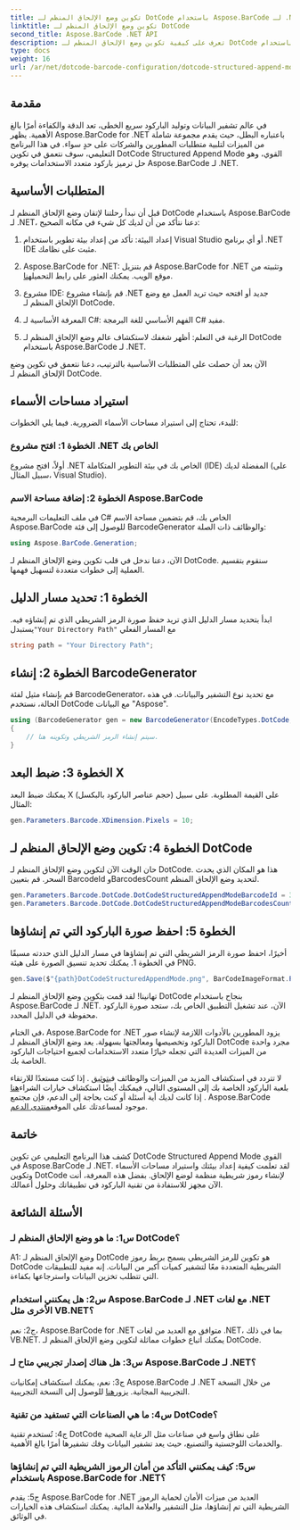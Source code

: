```yaml
---
title: تكوين وضع الإلحاق المنظم لـ DotCode باستخدام Aspose.BarCode لـ .NET
linktitle: تكوين وضع الإلحاق المنظم لـ DotCode
second_title: Aspose.BarCode .NET API
description: تعرف على كيفية تكوين وضع الإلحاق المنظم لـ DotCode باستخدام Aspose.BarCode لـ .NET وإنشاء رموز شريطية فعالة.
type: docs
weight: 16
url: /ar/net/dotcode-barcode-configuration/dotcode-structured-append-mode-configuration/
---
```

## مقدمة

في عالم تشفير البيانات وتوليد الباركود سريع الخطى، تعد الدقة والكفاءة أمرًا بالغ الأهمية. يظهر Aspose.BarCode for .NET باعتباره البطل، حيث يقدم مجموعة شاملة من الميزات لتلبية متطلبات المطورين والشركات على حدٍ سواء. في هذا البرنامج التعليمي، سوف نتعمق في تكوين DotCode Structured Append Mode القوي، وهو حل ترميز باركود متعدد الاستخدامات يوفره Aspose.BarCode لـ .NET.

## المتطلبات الأساسية

قبل أن نبدأ رحلتنا لإتقان وضع الإلحاق المنظم لـ DotCode باستخدام Aspose.BarCode لـ .NET، دعنا نتأكد من أن لديك كل شيء في مكانه الصحيح:

1. إعداد البيئة: تأكد من إعداد بيئة تطوير باستخدام Visual Studio أو أي برنامج .NET IDE مثبت على نظامك.

2.  Aspose.BarCode for .NET: قم بتنزيل Aspose.BarCode for .NET وتثبيته من موقع الويب. يمكنك العثور على رابط التحميل[هنا](https://releases.aspose.com/barcode/net/).

3. مشروع IDE: قم بإنشاء مشروع .NET جديد أو افتحه حيث تريد العمل مع وضع الإلحاق المنظم لـ DotCode.

4. المعرفة الأساسية لـ C#: الفهم الأساسي للغة البرمجة C# مفيد.

5. الرغبة في التعلم: أظهر شغفك لاستكشاف عالم وضع الإلحاق المنظم لـ DotCode باستخدام Aspose.BarCode لـ .NET.

الآن بعد أن حصلت على المتطلبات الأساسية بالترتيب، دعنا نتعمق في تكوين وضع الإلحاق المنظم لـ DotCode.

## استيراد مساحات الأسماء

للبدء، تحتاج إلى استيراد مساحات الأسماء الضرورية. فيما يلي الخطوات:

### الخطوة 1: افتح مشروع .NET الخاص بك

أولاً، افتح مشروع .NET الخاص بك في بيئة التطوير المتكاملة (IDE) المفضلة لديك (على سبيل المثال، Visual Studio).

### الخطوة 2: إضافة مساحة الاسم Aspose.BarCode

في ملف التعليمات البرمجية C# الخاص بك، قم بتضمين مساحة الاسم Aspose.BarCode للوصول إلى فئة BarcodeGenerator والوظائف ذات الصلة:

```csharp
using Aspose.BarCode.Generation;
```

الآن، دعنا ندخل في قلب تكوين وضع الإلحاق المنظم لـ DotCode. سنقوم بتقسيم العملية إلى خطوات متعددة لتسهيل فهمها.

## الخطوة 1: تحديد مسار الدليل

 ابدأ بتحديد مسار الدليل الذي تريد حفظ صورة الرمز الشريطي الذي تم إنشاؤه فيه. يستبدل`"Your Directory Path"` مع المسار الفعلي

```csharp
string path = "Your Directory Path";
```

## الخطوة 2: إنشاء BarcodeGenerator

قم بإنشاء مثيل لفئة BarcodeGenerator، مع تحديد نوع التشفير والبيانات. في هذه الحالة، نستخدم DotCode مع البيانات "Aspose".

```csharp
using (BarcodeGenerator gen = new BarcodeGenerator(EncodeTypes.DotCode, "Aspose"))
{
    // سيتم إنشاء الرمز الشريطي وتكوينه هنا.
}
```

## الخطوة 3: ضبط البعد X

يمكنك ضبط البعد X (حجم عناصر الباركود بالبكسل) على القيمة المطلوبة. على سبيل المثال:

```csharp
gen.Parameters.Barcode.XDimension.Pixels = 10;
```

## الخطوة 4: تكوين وضع الإلحاق المنظم لـ DotCode

حان الوقت الآن لتكوين وضع الإلحاق المنظم لـ DotCode. هذا هو المكان الذي يحدث السحر. قم بتعيين BarcodeId وBarcodesCount لتحديد وضع الإلحاق المنظم.

```csharp
gen.Parameters.Barcode.DotCode.DotCodeStructuredAppendModeBarcodeId = 3;
gen.Parameters.Barcode.DotCode.DotCodeStructuredAppendModeBarcodesCount = 5;
```

## الخطوة 5: احفظ صورة الباركود التي تم إنشاؤها

أخيرًا، احفظ صورة الرمز الشريطي التي تم إنشاؤها في مسار الدليل الذي حددته مسبقًا في الخطوة 1. يمكنك تحديد تنسيق الصورة على هيئة PNG.

```csharp
gen.Save($"{path}DotCodeStructuredAppendMode.png", BarCodeImageFormat.Png);
```

تهانينا! لقد قمت بتكوين وضع الإلحاق المنظم لـ DotCode بنجاح باستخدام Aspose.BarCode لـ .NET. الآن، عند تشغيل التطبيق الخاص بك، ستجد صورة الباركود محفوظة في الدليل المحدد.

في الختام، Aspose.BarCode for .NET يزود المطورين بالأدوات اللازمة لإنشاء صور الباركود وتخصيصها ومعالجتها بسهولة. يعد وضع الإلحاق المنظم لـ DotCode مجرد واحدة من الميزات العديدة التي تجعله خيارًا متعدد الاستخدامات لجميع احتياجات الباركود الخاصة بك.

 لا تتردد في استكشاف المزيد من الميزات والوظائف في[توثيق](https://reference.aspose.com/barcode/net/) . إذا كنت مستعدًا للارتقاء بلعبة الباركود الخاصة بك إلى المستوى التالي، فيمكنك أيضًا استكشاف خيارات الشراء[هنا](https://purchase.aspose.com/buy) . إذا كانت لديك أية أسئلة أو كنت بحاجة إلى الدعم، فإن مجتمع Aspose.BarCode موجود لمساعدتك على الموقع[منتدى الدعم](https://forum.aspose.com/c/barcode/13).

## خاتمة

كشف هذا البرنامج التعليمي عن تكوين DotCode Structured Append Mode القوي في Aspose.BarCode لـ .NET. لقد تعلمت كيفية إعداد بيئتك واستيراد مساحات الأسماء وتكوين DotCode لإنشاء رموز شريطية منظمة لوضع الإلحاق. بفضل هذه المعرفة، أنت الآن مجهز للاستفادة من تقنية الباركود في تطبيقاتك وحلول أعمالك.

## الأسئلة الشائعة

### س1: ما هو وضع الإلحاق المنظم لـ DotCode؟

A1: وضع الإلحاق المنظم لـ DotCode هو تكوين للرمز الشريطي يسمح بربط رموز DotCode الشريطية المتعددة معًا لتشفير كميات أكبر من البيانات. إنه مفيد للتطبيقات التي تتطلب تخزين البيانات واسترجاعها بكفاءة.

### س2: هل يمكنني استخدام Aspose.BarCode لـ .NET مع لغات .NET الأخرى مثل VB.NET؟

ج2: نعم، Aspose.BarCode for .NET متوافق مع العديد من لغات .NET، بما في ذلك VB.NET. يمكنك اتباع خطوات مماثلة لتكوين وضع الإلحاق المنظم لـ DotCode.

### س3: هل هناك إصدار تجريبي متاح لـ Aspose.BarCode لـ .NET؟

ج3: نعم، يمكنك استكشاف إمكانيات Aspose.BarCode لـ .NET من خلال النسخة التجريبية المجانية. يزور[هنا](https://releases.aspose.com/) للوصول إلى النسخة التجريبية.

### س4: ما هي الصناعات التي تستفيد من تقنية DotCode؟

ج4: تُستخدم تقنية DotCode على نطاق واسع في صناعات مثل الرعاية الصحية والخدمات اللوجستية والتصنيع، حيث يعد تشفير البيانات وفك تشفيرها أمرًا بالغ الأهمية.

### س5: كيف يمكنني التأكد من أمان الرموز الشريطية التي تم إنشاؤها باستخدام Aspose.BarCode for .NET؟

ج5: يقدم Aspose.BarCode for .NET العديد من ميزات الأمان لحماية الرموز الشريطية التي تم إنشاؤها، مثل التشفير والعلامة المائية. يمكنك استكشاف هذه الخيارات في الوثائق.